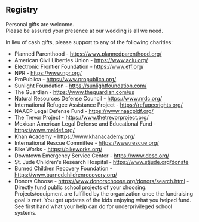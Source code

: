 ## Registry

Personal gifts are welcome.  
Please be assured your presence at our wedding is all we need.

In lieu of cash gifts, please support to any of the following charities:
* Planned Parenthood - <https://www.plannedparenthood.org/>
* American Civil Liberties Union - <https://www.aclu.org/>
* Electronic Frontier Foundation - <https://www.eff.org/>
* NPR - <https://www.npr.org/>
* ProPublica - <https://www.propublica.org/>
* Sunlight Foundation - <https://sunlightfoundation.com/>
* The Guardian - <https://www.theguardian.com/us>
* Natural Resources Defense Council - <https://www.nrdc.org/>
* International Refugee Assistance Project - <https://refugeerights.org/>
* NAACP Legal Defense Fund - <https://www.naacpldf.org/>
* The Trevor Project - <https://www.thetrevorproject.org/>
* Mexican American Legal Defense and Educational Fund - <https://www.maldef.org/>
* Khan Academy - <https://www.khanacademy.org/>
* International Rescue Committee - <https://www.rescue.org/>
* Bike Works - <https://bikeworks.org/>
* Downtown Emergency Service Center - <https://www.desc.org/>
* St. Jude Children's Research Hospital - <https://www.stjude.org/donate>
* Burned Children Recovery Foundation - <https://www.burnedchildrenrecovery.org/>
* Donors Choose - <https://www.donorschoose.org/donors/search.html> - Directly fund public school projects of your choosing.  Projects/equipment are fulfilled by the organization once the fundraising goal is met.  You get updates of the kids enjoying what you helped fund.  See first hand what your help can do for underprivileged school systems.

